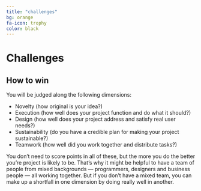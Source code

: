 ```yaml
---
title: "challenges"
bg: orange
fa-icon: trophy     
color: black  
---
```


# Challenges


## How to win

You will be judged along the following dimensions:

* Novelty (how original is your idea?)
* Execution (how well does your project function and do what it should?)
* Design (how well does your project address and satisfy real user needs?)
* Sustainability (do you have a credible plan for making your project sustainable?)
* Teamwork (how well did you work together and distribute tasks?)

You don’t need to score points in all of these, but the more you do the better you’re project is likely to be. That’s why it might be helpful to have a team of people from mixed backgrounds &mdash; programmers, designers and business people &mdash; all working together. But if you don’t have a mixed team, you can make up a shortfall in one dimension by doing really well in another.

<!-- ## Themes

Use of the particular themes will be taken into account by the people judging your project, so you might have more chance of winning a prize if you work on something in one or more of these areas. This year's themes are:

* Communities and civic engagement
* International development
* Travel and adventure
* Data visualisation
* Student experience

## Special Prizes

### CompSoc Best Data Mashup

This is a challenge to produce the best (or silliest) thing you can by mashing together multiple different sources of data.

### Hopper's Helpful Hacker Prize: Kindle

Is there a person who went out of there way to help you and your team during the Smart Data Hack? Was there a person who showed you something new, or took time to explain how something works? Nominate them for the Hopper's Helpful Hacker prize.

Please drop an email to ilw-hack[AT]inf.ed.ac.uk with the subject line "most helpful hacker" and your nomination in the body.


## Sponsored challenges

---

### Bloomberg

#### Visualising data

Using datasets from the Bloomberg API (BLPAPI), potentially with other sources, create an interesting data visualisation mashup that enables users to view data in a unique or novel way.

The BLPAPI interface powers global market data distribution to desktops, workgroups and enterprise applications and is used daily by more than 100,000 Bloomberg customers. The BLPAPI provides both live and historical data.

**Key Datasets:** [Bloomberg Labs API](http://www.bloomberglabs.com/api/) (API keys will be supplied)

**Contact:** Bloomberg Edinburgh Smart Data Hack team (edsdhack[AT]bloomberg.net)

---

### City of Edinburgh Council


#### What is the social media impact of the Council?

The Council maintains a large number of social media accounts (Twitter and Facebook). Can we use text analytic techniques (such as sentiment detection) over data from these accounts to build a picture of what are hot topics? Most interesting are likely to be Corporate accounts, Libraries, Transport and Neighbourhoods.

#### A civic dashboard for Edinburgh

A civic data dashboard is a way of aggregating data about an adminstrative area and presenting it in a useful, engaging and informative manner for residents. Can we build one for Edinburgh? And what do citizens really want to see?

**Key Datasets**: 

* <http://data.inf.ed.ac.uk/dataset/city-of-edinburgh-council-social-media-accounts>
* [Edinburgh by Numbers](http://www.edinburgh.gov.uk/info/20205/performance_and_statistics/1012/edinburgh_by_numbers)
*  List of Memories (No authentication or limits set on the API)
    * Just data - http://edinburgh-collected.herokuapp.com/memories.json
    * With geo - http://edinburgh-collected.herokuapp.com/memories.geojson
* Data for an individual memory
    * Just data - http://edinburgh-collected.herokuapp.com/memories/:id.json
    * With geo - http://edinburgh-collected.herokuapp.com/memories/:id.geojson (where :id is the id of the memory, i.e. http://edinburgh-collected.herokuapp.com/memories/1.json)


**Contacts**: 

* Open data team at City of Edinburgh Council (opendata[AT]edinburgh.gov.uk)
* Sally Kerr, [@WeeBletherer](http://twitter.com/weebletherer), sally.kerr@edinburgh.gov.uk
* Neville Stokes, [@nevstokes](http://twitter.com/nevstokes), neville.stokes@edinburgh.gov.uk
* Alan Gardner, [@mr_urf](http://twitter.com/mr_urf), alan@armoin.com 



---

### UoE Information Services | Learning Teaching and Web

#### How can we make MyEd more useful?

MyEd can get up to 100,000 logins per day, including up to 20,000 from mobile devices.  Can we combine existing datasets with user attributes to provide useful new features in MyEd?  There are particular opportunities around location data, and combining this with other information sources.

The first mobile-friendly version of MyEd was released in October 2014, more than doubling the number of users accessing MyEd on mobile devices.  IS aims to continually improve the value of MyEd, especially on mobiles, and is starting to open-up data and APIs that are relevant to this challenge.

#### How can we make the data collected in the Learn VLE more useful to staff & students?

The Learn virtual learning environment (VLE) collects data on interactions within the application. This data is used by system administrators to answer support queries, and improve the service; and by staff to inform and support their teaching activities within courses. Currently the majority of this data is not visible at all to students, and the presentation of data to staff is quite basic. We believe that some of this data could potentially be more useful to students and staff in a variety of ways.

- Can we this data be used to help students individually understand more about their own learning behaviours and performance relative to their peers?
- Is this data of use to staff to better understand how students are interacting with their courses?
- Can we visualise this information to maximise its benefit and impact?

Other questions that go beyond the scope of the VLE, might be

- How could a school use this information to benefit learning and teaching?
- Could this data be combined with other data sets at the University to analyse student behaviours and help in planning?

Potentially this data can contain sensitive information on individuals performance and behaviour. What concerns do students have around privacy and anonymity of this type of information?

There are currently projects running within IS to look at potential displays of similar information to staff and students

**Key Datasets**: See <https://www.wiki.ed.ac.uk/x/yAsFDw> (requires EASE authentication)

**Contacts**: Martin Morrey (martin.morrey[AT]ed.ac.uk), Stephannie Hay (stephannie.hay[AT]ed.ac.uk)


---

### [Practical Action](http://practicalaction.org) and the [Global Development Academy](http://www.ed.ac.uk/schools-departments/global-development)


#### Mapping Pro-poor Technology Innovation in Nairobi

There are many innovations in 'pro-poor' technology in developing countries, covering topics like energy, waste, transport and information communication technology. Can we use data from social media and news media to build a picture of such innovations in and around Nairobi, Kenya? And how can we present this data in an informative and scalable manner?


**Key Datasets**: The team will have to find and identify appropriate APIs/data sets from social media used in Kenya and news media sources. We have [some starting points](https://github.com/ewan-klein/ilwhack/blob/master/nairobi_tech.md).

**Contacts**: Jamie Cross (Jamie.Cross[AT]ed.ac.uk),  Jonny Casey (Jonathan.Casey[AT]practicalaction.org.uk, @JonnyPCasey)

---

### Scottish Government Analytical Services

#### Interpreting the Scottish Household Survey

What does the Scottish Household Survey tell us about the people of Scotland? How would you present this information to Scottish Government Ministers to help them make spending decisions or introduce new policies? Alternatively how would you present this information to the general public so that they can see how well the Scottish Government is meeting the National Outcomes in the National Performance Framework? Can we enrich the picture by including other data published by the Scottish Government and others?


The Scottish Household Survey collects a wealth of data about the people of Scotland, but is not disseminated as widely as it should be. The main way of making the data available is via a 212 page  report: <http://www.scotland.gov.uk/Resource/0045/00457570.pdf>

**Key Datasets**:   

* Local Authority Tables Excel data: <http://www.scotland.gov.uk/Topics/Statistics/16002/LATables-2013>. The data behind the tables can be accessed using dropdown menus in the "LA Raw Data" worksheet, e.g., <http://www.scotland.gov.uk/Topics/Statistics/16002/LATables-2013/2013-exceldownload>
* The National Performance Framework: <http://www.scotland.gov.uk/About/Performance/purposestratobjs>

**Contact**: Gregor.Boyd[AT]scotland.gsi.gov.uk


---

### Thomson-Reuters

#### Tracing topics in news stories

The underlying theme is to try and extract value from data and in particular leverage any implicit links to create a navigable graph of interesting connections.

* People & Their Quotes
  * Your challenge is to write a computer program to carry out two tasks: firstly, to extract quotations from documents, and secondly, to attribute each quote to the people who said it. This is valuable because it allows us to keep track of who said what. In the news, sometimes people get quoted incorrectly, and ideas morph and spread at the same time (also known as "memes"). So there are many additional research questions that can be explored, such as: What are the topics discussed? Which people talk about the same topic? Who initiates a topic and who agrees with them? We are looking for all sorts of interesting links among people and topics.
* Evolving Topics
  * Your challenge is to write a computer program to detect the main trending topic in a week, and how they change over time. A topic can be seen as a phrase in the headlines that keeps re-occurring more often than you would expect statistically speaking. The benefit of this experiment is that it shows how topics rise and fall in the media over time. This opens up further research into research question such as: How long do topics trend on average? What kind of people are mentioned in the media as trending topics? And how can trending topics be categorized in groups (e.g. "business", "world affairs")?
* Visualise the Topics
  * Your task is to write a computer program that visualizes the topics and named entities in a corpus of news in original ways. Select interesting ways to visualize ahead of any programming. Use paper & pen drawings to create a vision and then choose the right tool to realize that vision (e.g. D3, Processing) to visualize topics, people, organizations and/or temporal trends in the data. Visualization is valuable because they are powerful tools to start a conversation about what is contained in a data set. This opens up research questions like: How could the visualization be turned into an animated film?
* Finding Links
  * Your task is to write a computer program that tags the name of people mentioned in the news, and find how they are related with each other (e.g. "spouse of", "business partner of"). The resulting information can be output as "triples" (NAME1 RELATION NAME2), which forms the basis of knowledge graphs such as YAGO or Freebase, built with the ultimate goal of building a ”Semantic Web”. This opens up research questions like: Who can the results be visualized and queried?


**Key Datasets**: http://data.inf.ed.ac.uk/dataset/trc

**Technical Contact**: Chris Blatchford (chris.blatchford[AT]thomsonreuters.com)

---

### [Democracy Club](https://democracyclub.org.uk)

#### Who should you vote for in May?

With the upheaval in politics, and especially in Scotland following the referendum, voters at [the upcoming General Election](http://www.parliament.uk/about/how/elections-and-voting/general/general-election-timetable-2015/) are faced with a bewildering amount of claims and information to wade through. What tools can you provide that will help voters reach a decision about who to vote for? The Democracy club has [collected some great ideas](https://github.com/DemocracyClub/Election/blob/master/IDEAS.mkd), and there's plenty of scope for experimentation.

**Key Datasets**: <https://yournextmp.com/help/api>. <http://mapit.mysociety.org/>, <http://meetyournextmp.com/>


**Technical Contacts**: [Democracy Club mailing list](https://groups.google.com/forum/#!forum/democracy-club), James Baster (james[AT]jarofgreen.co.uk)

---

### Skyscanner

### Mobile-first social travel solution

There are a lot of problems left to be solved in the area of group travel. How can groups be coordinated? Most travel search facilities are geared towards people booking completely separately or on exactly the same ticket.

**Key Datasets**: Skyscanner APIs (API keys available from organisers - email ilw-hack@inf.ed.ac.uk). [Documentation](http://business.skyscanner.net)

**Technical Contacts**: Duncan Gauld (apienquiries@skyscanner.net)

## New and Interesting Data


### BBC


The BBC News Labs Juicer API let you run queries on content from an increasing list of over news sources which includes BBC News but also other publications like Sky News, The Guardian, The Mirror, The Independent, The Daily Record, The Huffington Post and other media. It also includes content from other sources, including the BBC News and BBC Parliament TV channels and MP's Twitter accounts.

The majority of content is in the form of articles from news organisations but there are also images, video and tweets from select sources.

**Key Datasets**: <https://www.npmjs.com/package/newsquery>

**Contacts**: 

 -->

